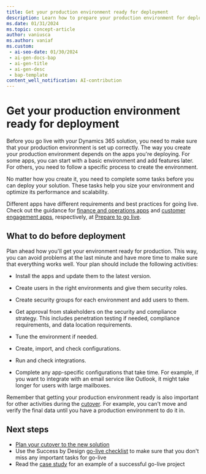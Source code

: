 ```yaml
---
title: Get your production environment ready for deployment
description: Learn how to prepare your production environment for deploying Dynamics 365 solutions, including security, configuration, integration, and tuning tasks.
ms.date: 01/31/2024
ms.topic: concept-article
author: vaniusca
ms.author: vaniaf
ms.custom:
 - ai-seo-date: 01/30/2024
 - ai-gen-docs-bap
 - ai-gen-title
 - ai-gen-desc
 - bap-template
content_well_notification: AI-contribution
---
```


# Get your production environment ready for deployment

Before you go live with your Dynamics 365 solution, you need to make sure that your production environment is set up correctly. The way you create your production environment depends on the apps you're deploying. For some apps, you can start with a basic environment and add features later. For others, you need to follow a specific process to create the environment.

No matter how you create it, you need to complete some tasks before you can deploy your solution. These tasks help you size your environment and optimize its performance and scalability.

Different apps have different requirements and best practices for going live. Check out the guidance for [finance and operations apps](prepare-to-go-live.md#go-live-with-finance-and-operations-apps) and [customer engagement apps](prepare-to-go-live.md#go-live-with-customer-engagement-apps), respectively, at [Prepare to go live](prepare-to-go-live.md).

## What to do before deployment

Plan ahead how you'll get your environment ready for production. This way, you can avoid problems at the last minute and have more time to make sure that everything works well. Your plan should include the following activities:

- Install the apps and update them to the latest version.

- Create users in the right environments and give them security roles.

- Create security groups for each environment and add users to them.

- Get approval from stakeholders on the security and compliance strategy. This includes penetration testing if needed, compliance requirements, and data location requirements.

- Tune the environment if needed.

- Create, import, and check configurations.

- Run and check integrations.

- Complete any app-specific configurations that take time. For example, if you want to integrate with an email service like Outlook, it might take longer for users with large mailboxes.

Remember that getting your production environment ready is also important for other activities during the [cutover](prepare-go-live-cutover-strategy.md). For example, you can't move and verify the final data until you have a production environment to do it in.

## Next steps

- [Plan your cutover to the new solution](prepare-go-live-cutover-strategy.md)
- Use the Success by Design [go-live checklist](prepare-go-live-checklist.md) to make sure that you don't miss any important tasks for go-live
- Read the [case study](prepare-go-live-case-study.md) for an example of a successful go-live project
